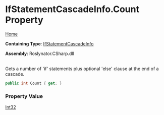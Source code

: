 # IfStatementCascadeInfo\.Count Property

[Home](../../../../README.md)

**Containing Type**: [IfStatementCascadeInfo](../README.md)

**Assembly**: Roslynator\.CSharp\.dll

\
Gets a number of 'if' statements plus optional 'else' clause at the end of a cascade\.

```csharp
public int Count { get; }
```

### Property Value

[Int32](https://docs.microsoft.com/en-us/dotnet/api/system.int32)

